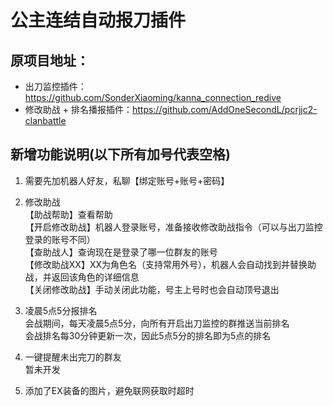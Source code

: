 # 公主连结自动报刀插件

## 原项目地址：

* 出刀监控插件：https://github.com/SonderXiaoming/kanna_connection_redive<br>
* 修改助战 + 排名播报插件：https://github.com/AddOneSecondL/pcrjjc2-clanbattle

## 新增功能说明(以下所有加号代表空格)

1. 需要先加机器人好友，私聊【绑定账号+账号+密码】

2. 修改助战<br>
【助战帮助】查看帮助<br>
【开启修改助战】机器人登录账号，准备接收修改助战指令（可以与出刀监控登录的账号不同）<br>
【查助战人】查询现在是登录了哪一位群友的账号<br>
【修改助战XX】XX为角色名（支持常用外号），机器人会自动找到并替换助战，并返回该角色的详细信息<br>
【关闭修改助战】手动关闭此功能，号主上号时也会自动顶号退出

3. 凌晨5点5分报排名<br>
会战期间，每天凌晨5点5分，向所有开启出刀监控的群推送当前排名<br>
会战排名每30分钟更新一次，因此5点5分的排名即为5点的排名

4. 一键提醒未出完刀的群友<br>
暂未开发

5. 添加了EX装备的图片，避免联网获取时超时